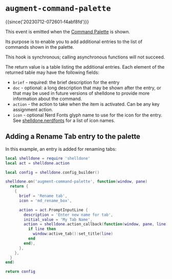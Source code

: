 # `augment-command-palette`

{{since('20230712-072601-f4abf8fd')}}

This event is emitted when the [Command Palette](../keyassignment/ActivateCommandPalette.md) is shown.

Its purpose is to enable you to add additional entries to the list of commands
shown in the palette.

This hook is synchronous; calling asynchronous functions will not succeed.

The return value is a table listing the additional entries.  Each element of the
returned table may have the following fields:

* `brief` - required: the brief description for the entry
* `doc` - optional: a long description that may be shown after the entry, or that
  may be used in future versions of shelldone to provide more information about the
  command.
* `action` - the action to take when the item is activated. Can be any key assignment
  action.
* `icon` - optional Nerd Fonts glyph name to use for the icon for the entry. See
  [shelldone.nerdfonts](../shelldone/nerdfonts.md) for a list of icon names.

## Adding a Rename Tab entry to the palette

In this example, an entry is added for renaming tabs:

```lua
local shelldone = require 'shelldone'
local act = shelldone.action

local config = shelldone.config_builder()

shelldone.on('augment-command-palette', function(window, pane)
  return {
    {
      brief = 'Rename tab',
      icon = 'md_rename_box',

      action = act.PromptInputLine {
        description = 'Enter new name for tab',
        initial_value = 'My Tab Name',
        action = shelldone.action_callback(function(window, pane, line)
          if line then
            window:active_tab():set_title(line)
          end
        end),
      },
    },
  }
end)

return config
```

